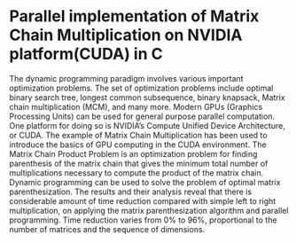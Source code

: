 
# Parallel implementation of Matrix Chain Multiplication on NVIDIA platform(CUDA) in C

The dynamic programming paradigm involves various important optimization problems. The set of optimization problems include optimal binary search tree, longest common subsequence, binary knapsack, Matrix chain multiplication (MCM), and many more.
Modern GPUs (Graphics Processing Units) can be used for general purpose parallel computation. One platform for doing so is NVIDIA’s Compute Unified Device Architecture, or CUDA. The example of Matrix Chain Multiplication has been used to introduce the basics of GPU computing in the CUDA environment.
The Matrix Chain Product Problem is an optimization problem for finding parenthesis of the matrix chain that gives the minimum total number of multiplications necessary to compute the product of the matrix chain. Dynamic programming can be used to solve the problem of optimal matrix parenthesization. The results and their analysis reveal that there is considerable amount of time reduction compared with simple left to right multiplication, on applying the matrix parenthesization algorithm and parallel programming. Time reduction varies from 0% to 96%, proportional to the number of matrices and the sequence of dimensions.

